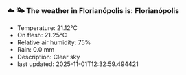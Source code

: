### ☁️ 🌤️  The weather in Florianópolis is: Florianópolis

- Temperature: 21.12°C
- On flesh: 21.25°C
- Relative air humidity: 75%
- Rain: 0.0 mm
- Description: Clear sky
- last updated: 2025-11-01T12:32:59.494421
